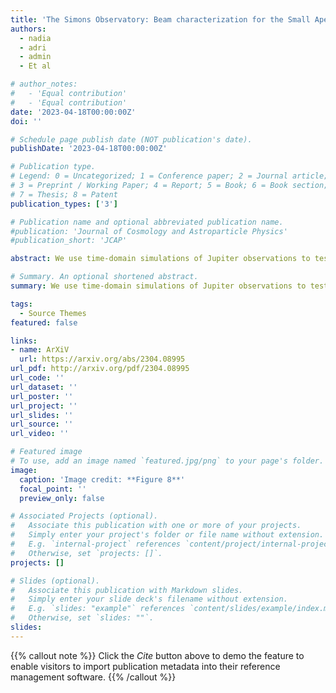 ```yaml
---
title: 'The Simons Observatory: Beam characterization for the Small Aperture Telescopes'
authors: 
  - nadia 
  - adri  
  - admin
  - Et al

# author_notes:
#   - 'Equal contribution'
#   - 'Equal contribution'
date: '2023-04-18T00:00:00Z'
doi: ''

# Schedule page publish date (NOT publication's date).
publishDate: '2023-04-18T00:00:00Z'

# Publication type.
# Legend: 0 = Uncategorized; 1 = Conference paper; 2 = Journal article;
# 3 = Preprint / Working Paper; 4 = Report; 5 = Book; 6 = Book section;
# 7 = Thesis; 8 = Patent
publication_types: ['3']

# Publication name and optional abbreviated publication name.
#publication: 'Journal of Cosmology and Astroparticle Physics'
#publication_short: 'JCAP'

abstract: We use time-domain simulations of Jupiter observations to test and develop a beam reconstruction pipeline for the Simons Observatory Small Aperture Telescopes. The method relies on a map maker that estimates and subtracts correlated atmospheric noise and a beam fitting code designed to compensate for the bias caused by the map maker. We test our reconstruction performance for four different frequency bands against various algorithmic parameters, atmospheric conditions and input beams. We additionally show the reconstruction quality as function of the number of available observations and investigate how different calibration strategies affect the beam uncertainty. For all of the cases considered, we find good agreement between the fitted results and the input beam model within a ~1.5% error for a multipole range l = 30 - 700.

# Summary. An optional shortened abstract.
summary: We use time-domain simulations of Jupiter observations to test and develop a beam reconstruction pipeline for the Simons Observatory Small Aperture Telescopes.

tags:
  - Source Themes
featured: false

links:
- name: ArXiV
  url: https://arxiv.org/abs/2304.08995
url_pdf: http://arxiv.org/pdf/2304.08995
url_code: ''
url_dataset: ''
url_poster: ''
url_project: ''
url_slides: ''
url_source: ''
url_video: ''

# Featured image
# To use, add an image named `featured.jpg/png` to your page's folder.
image:
  caption: 'Image credit: **Figure 8**'
  focal_point: ''
  preview_only: false

# Associated Projects (optional).
#   Associate this publication with one or more of your projects.
#   Simply enter your project's folder or file name without extension.
#   E.g. `internal-project` references `content/project/internal-project/index.md`.
#   Otherwise, set `projects: []`.
projects: []

# Slides (optional).
#   Associate this publication with Markdown slides.
#   Simply enter your slide deck's filename without extension.
#   E.g. `slides: "example"` references `content/slides/example/index.md`.
#   Otherwise, set `slides: ""`.
slides:
---
```


{{% callout note %}}
Click the _Cite_ button above to demo the feature to enable visitors to import publication metadata into their reference management software.
{{% /callout %}}

<!-- Supplementary notes can be added here, including [code and math](https://wowchemy.com/docs/content/writing-markdown-latex/). -->
